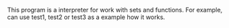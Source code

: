 This program is a interpreter for work with sets and functions.
For example, can use test1, test2 or test3 as a example how it works.
